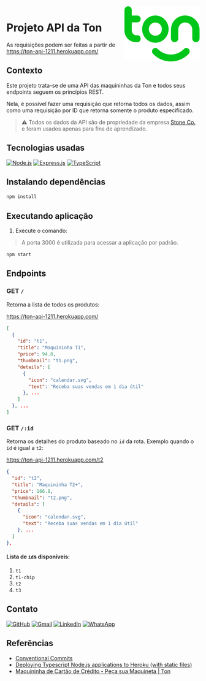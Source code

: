 <a href="https://www.ton.com.br/" target="_blank">
  <img src="./ton.svg" alt="Ton logo" align="right">
</a>

# Projeto API da Ton

As requisições podem ser feitas a partir de https://ton-api-1211.herokuapp.com/

## Contexto

Este projeto trata-se de uma API das maquininhas da Ton e todos seus endpoints seguem os princípios REST.

Nela, é possível fazer uma requisição que retorna todos os dados, assim como uma requisição por ID que retorna somente o produto especificado.

> :warning: Todos os dados da API são de propriedade da empresa [Stone Co.](https://www.stone.co/) e foram usados apenas para fins de aprendizado.

## Tecnologias usadas

[![Node.js](https://img.shields.io/badge/Node.js-43853D?style=for-the-badge&logo=node.js&logoColor=white)](https://nodejs.org/)
[![Express.js](https://img.shields.io/badge/Express.js-404D59?style=for-the-badge)](https://expressjs.com/)
[![TypeScript](https://img.shields.io/badge/TypeScript-007ACC?style=for-the-badge&logo=typescript&logoColor=white)](https://www.typescriptlang.org/)

## Instalando dependências

```bash
npm install
```

## Executando aplicação

1. Execute o comando:

> A porta 3000 é utilizada para acessar a aplicação por padrão.

```bash
npm start
```

## Endpoints

### GET `/`

Retorna a lista de todos os produtos:

https://ton-api-1211.herokuapp.com/

```json
[
  {
    "id": "t1",
    "title": "Maquininha T1",
    "price": 94.8,
    "thumbnail": "t1.png",
    "details": [
      {
        "icon": "calendar.svg",
        "text": "Receba suas vendas em 1 dia útil"
      }, ...
    ]
  }, ...
]
```

### GET `/:id`

Retorna os detalhes do produto baseado no `id` da rota. Exemplo quando o `id` é igual a `t2`:

https://ton-api-1211.herokuapp.com/t2

```json
{
  "id": "t2",
  "title": "Maquininha T2+",
  "price": 166.8,
  "thumbnail": "t2.png",
  "details": [
    {
      "icon": "calendar.svg",
      "text": "Receba suas vendas em 1 dia útil"
    }, ...
  ]
},
```

#### Lista de `id`s disponíveis:

1.  `t1`
2.  `t1-chip`
3.  `t2`
4.  `t3`

## Contato

[![GitHub](https://img.shields.io/badge/GitHub-100000?style=for-the-badge&logo=github&logoColor=white)](https://github.com/gugadolzan)
[![Gmail](https://img.shields.io/badge/Gmail-D14836?style=for-the-badge&logo=gmail&logoColor=white)](mailto:gudolzan@gmail.com)
[![LinkedIn](https://img.shields.io/badge/LinkedIn-0077B5?style=for-the-badge&logo=linkedin&logoColor=white)](https://www.linkedin.com/in/gustavo-dolzan/)
[![WhatsApp](https://img.shields.io/badge/WhatsApp-25D366?style=for-the-badge&logo=whatsapp&logoColor=white)](https://api.whatsapp.com/send?phone=5547989167878)

## Referências

- [Conventional Commits](https://www.conventionalcommits.org/en/v1.0.0/)
- [Deploying Typescript Node.js applications to Heroku (with static files)](https://medium.com/developer-rants/deploying-typescript-node-js-applications-to-heroku-81dd75424ce0)
- [Maquininha de Cartão de Crédito - Peça sua Maquineta | Ton](https://www.ton.com.br/)
